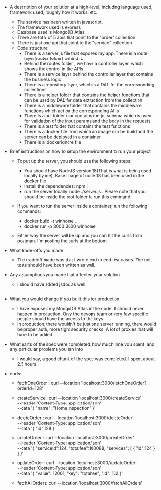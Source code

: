 - A description of your solution at a high-level, including language used, framework used, roughly how it works, etc.


  - The service has been written in javascript.
  - The framework used is express
  - Database used is MongoDB Atlas
  - There are total of 5 apis that point to the "order" collection
  - There is just one api that point to the "service" collection
  - Code structure:
      - There is a server.js file that exposes my app. There is a route layer(routes folder) behind it. 
      - Behind the routes folder , we have a controller layer, which shows the control in the APIs
      - There is a service layer behind the controller layer that contains the business logic
      - There is a repository layer, which is a DAL for the corresponding collections
      - There is a helper folder that contains the helper functions that can be used by DAL for data extraction from the collection
      - There is a middleware folder that contains the middleware functions which act on the corresponding APIs
      - There is a util folder that contains the joi schema which is used for validation of the input params and the body in the requests
      - There is a test folder that contains the test functions
      - There is a docker file from which an image can be build and the server can  be deployed in a container
      - There is a .dockerignore file



- Brief instructions on how to setup the environment to run your project
  - To put up the server, you should use the following steps:
      - You should have NodeJS version 18(That is what is being used locally by me), Base image of node 18 has been used in the docker file
      - Install the dependencies: npm i 
      - run the server locally:  node ./server.js   . Please note that you should be inside the root folder to run this command.
  

  - If you want to run the server inside a container, run the following commands:
      - docker build -t winhome .
      - docker run -p 3000:3000 winhome

  - Either way the server will be up and you can hit the curls from postman. I'm posting the curls at the bottom



- What trade-offs you made
  - The tradeoff made was that I wrote end to end test cases. The unit tests should have been written as well. 
  

- Any assumptions you made that affected your solution   
  - I should have added jsdoc as well  
  
      
- What you would change if you built this for production
  - I have exposed my MongoDB Atlas in the code. It should never happen in production. Only the devops team or very few specific people should have the access to the keys.
  - In production, there wouldn't be just one server running, there would be proper auth, more tight security checks. A lot of proxies that will have to be added.
      
- What parts of the spec were completed, how much time you spent, and any particular problems you ran into
  - I would say, a good chunk of the spec was completed. I spent about 2.5 hours.


- curls:
  - fetchOneOrder :   curl --location 'localhost:3000/fetchOneOrder?orderId=128'
  - createService :   curl --location 'localhost:3000/createService' \
                      --header 'Content-Type: application/json' \
                      --data '{
                          "name": "Home Inspection"
                      }'
  
  - deleteOrder  :    curl --location 'localhost:3000/deleteOrder' \
                      --header 'Content-Type: application/json' \
                      --data '{
                          "id":128
                      }'


  - createOrder  :    curl --location 'localhost:3000/createOrder' \
                      --header 'Content-Type: application/json' \
                      --data '{   "serviceId":124,
                          "totalfee":100088,
                          "services": [
                              {
                                  "id":124
                              }
                          ]
                      }'

  - updateOrder  :    curl --location 'localhost:3000/updateOrder' \
                      --header 'Content-Type: application/json' \
                      --data '{
                          "value": 12001,
                          "key": "totalfee",
                          "id": 132
                      }'


  - fetchAllOrders:   curl --location 'localhost:3000/fetchAllOrders'
